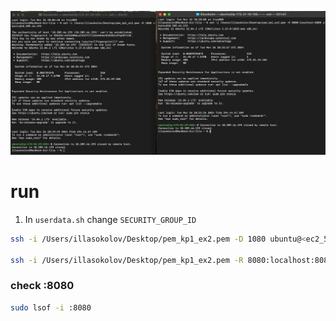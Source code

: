 ![ssh -d -r](./photo_2024-11-26_20-41-10.jpg)

# run

1. In `userdata.sh` change `SECURITY_GROUP_ID`

```bash
ssh -i /Users/illasokolov/Desktop/pem_kp1_ex2.pem -D 1080 ubuntu@<ec2_54.234.40.44>

ssh -i /Users/illasokolov/Desktop/pem_kp1_ex2.pem -R 8080:localhost:8080 ubuntu@<ec2_54.234.40.44>
```

### check :8080
```bash
sudo lsof -i :8080
```